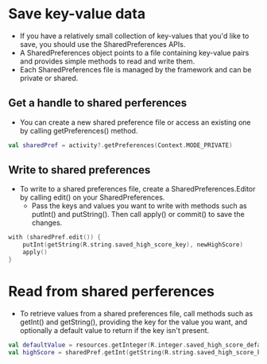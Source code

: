 # Save key-value data
* If you have a relatively small collection of key-values that you'd like to save, you should use the SharedPreferences APIs.
* A SharedPreferences object points to a file containing key-value pairs and provides simple methods to read and write them.
* Each SharedPreferences file is managed by the framework and can be private or shared.

## Get a handle to shared perferences
* You can create a new shared preference file or access an existing one by calling getPreferences() method.

```kotlin
val sharedPref = activity?.getPreferences(Context.MODE_PRIVATE)
```

## Write to shared preferences
* To write to a shared preferences file, create a SharedPreferences.Editor by calling edit() on your SharedPreferences.
    * Pass the keys and values you want to write with methods such as putInt() and putString(). Then call apply() or commit() to save the changes.

```kotlin
with (sharedPref.edit()) {
    putInt(getString(R.string.saved_high_score_key), newHighScore)
    apply()
}
```

# Read from shared perferences
* To retrieve values from a shared preferences file, call methods such as getInt() and getString(), providing the key for the value you want, and optionally a default value to return if the key isn't present.

```kotlin
val defaultValue = resources.getInteger(R.integer.saved_high_score_default_key)
val highScore = sharedPref.getInt(getString(R.string.saved_high_score_key), defaultValue)
```
